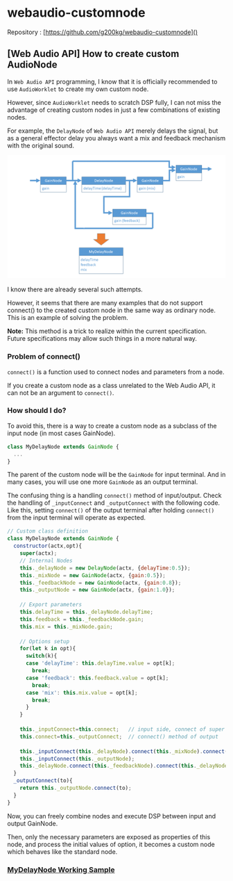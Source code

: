 # webaudio-customnode

Repository : [https://github.com/g200kg/webaudio-customnode]()

## [Web Audio API] How to create custom AudioNode

In `Web Audio API` programming, I know that it is officially recommended to use `AudioWorklet` to create my own custom node. 

However, since `AudioWorklet` needs to scratch DSP fully, I can not miss the advantage of creating custom nodes in just a few combinations of existing nodes.

For example, the `DelayNode` of `Web Audio API` merely delays the signal, but as a general effector delay you always want a mix and feedback mechanism with the original sound.

![](./mydelaynode.png)

I know there are already several such attempts.

However, it seems that there are many examples that do not support connect() to the created custom node in the same way as ordinary node. This is an example of solving the problem.

**Note:** This method is a trick to realize within the current specification. Future specifications may allow such things in a more natural way.

### Problem of connect()

`connect()` is a function used to connect nodes and parameters from a node.

If you create a custom node as a class unrelated to the Web Audio API, it can not be an argument to `connect()`.

### How should I do?

To avoid this, there is a way to create a custom node as a subclass of the input node (in most cases GainNode).

```js
class MyDelayNode extends GainNode {
  ...
}
```

The parent of the custom node will be the `GainNode` for input terminal. And in many cases, you will use one more `GainNode` as an output terminal.

The confusing thing is a handling `connect()` method of input/output. Check the handling of `_inputConnect` and `_outputConnect` with the following code. Like this, setting `connect()` of the output terminal after holding `connect()` from the input terminal will operate as expected.

```js
// Custom class definition
class MyDelayNode extends GainNode {
  constructor(actx,opt){
    super(actx);
    // Internal Nodes
    this._delayNode = new DelayNode(actx, {delayTime:0.5});
    this._mixNode = new GainNode(actx, {gain:0.5});
    this._feedbackNode = new GainNode(actx, {gain:0.8});
    this._outputNode = new GainNode(actx, {gain:1.0});

    // Export parameters
    this.delayTime = this._delayNode.delayTime;
    this.feedback = this._feedbackNode.gain;
    this.mix = this._mixNode.gain;

    // Options setup
    for(let k in opt){
      switch(k){
      case 'delayTime': this.delayTime.value = opt[k];
        break;
      case 'feedback': this.feedback.value = opt[k];
        break;
      case 'mix': this.mix.value = opt[k];
        break;
      }
    }

    this._inputConnect=this.connect;   // input side, connect of super class
    this.connect=this._outputConnect;  // connect() method of output

    this._inputConnect(this._delayNode).connect(this._mixNode).connect(this._outputNode);
    this._inputConnect(this._outputNode);
    this._delayNode.connect(this._feedbackNode).connect(this._delayNode);
  }
  _outputConnect(to){
    return this._outputNode.connect(to);
  }
}
```

Now, you can freely combine nodes and execute DSP between input and output GainNode.

Then, only the necessary parameters are exposed as properties of this node, and process the initial values of option, it becomes a custom node which behaves like the standard node.

### [MyDelayNode Working Sample](https://g200kg.github.io/webaudio-customnode/sample1.html)
